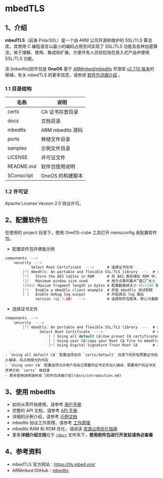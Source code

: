# mbedTLS

## 1、介绍

**mbedTLS**（前身 PolarSSL）是一个由 ARM 公司开源和维护的 SSL/TLS 算法库。其使用 C 编程语言以最小的编码占用空间实现了 SSL/TLS 功能及各种加密算法，易于理解、使用、集成和扩展，方便开发人员轻松地在嵌入式产品中使用 SSL/TLS 功能。

该 [mbedtls]软件包是 **OneOS** 基于 [ARMmbed/mbedtls](https://github.com/ARMmbed/mbedtls/) 开源库 [v2.7.10 版本](https://github.com/ARMmbed/mbedtls/tree/72ea31b026e1fc61b01662474aa5125817b968bc)的移植，有关 mbedTLS 的更多信息，请参阅 [软件包详细介绍](docs/introduction.md) 。

### 1.1 目录结构

| 名称       | 说明             |
| ---------- | ---------------- |
| certs      | CA 证书存放目录  |
| docs       | 文档目录         |
| mbedtls    | ARM mbedtls 源码 |
| ports      | 移植文件目录     |
| samples    | 示例文件目录     |
| LICENSE    | 许可证文件       |
| README.md  | 软件包使用说明   |
| SConscript | OneOS 的构建脚本 |

### 1.2 许可证

Apache License Version 2.0 协议许可。

## 2、配置软件包

在使用的 project 目录下，使用 OneOS-cube 工具打开 menuconfig 来配置软件包。

- 配置软件包并使能示例

```c
components --->
    security --->
            Select Root Certificate  --->      # 选择证书文件
        [*] mbedtls: An portable and flexible SSL/TLS library  ---  # 打开 mbedtls 软件包
        [*]   Store the AES tables in ROM      # 将 AES 表存储在 ROM 中，优化内存占用
        (2)   Maximum window size used         # 用于点乘的最大“窗口”大小（2-7，该值越小内存占用也越小）
        (3584) Maxium fragment length in bytes # 配置数据帧大小（0x7200 错误可尝试增加该大小）
        [*]   Enable a mbedtls client example  # 开启 mbedtls 测试例程
        [ ]   Enable Debug log output          # 开启调试 log 输出
              version (v2.7.10)  --->          # 选择软件包版本，默认为最新版本
```

- 选择证书文件

```c
components --->
    security  --->
        [*] mbedtls: An portable and flexible SSL/TLS library  ---  # 打开 mbedtls 软件包
                Select Root Certificate  --->                       # 选择证书文件
                    [ ] Using all default CA(Use preset CA certificates. Take up more memory)
                    [ ] Using user CA(copy your Root CA file to mbedtls package "certs" directory)
                    [*] Using Digital Signature Trust Root CA       # 测试例程需要使用的证书
```

    - `Using all default CA` 配置选项会将 `certs/default` 目录下的所有预置证书加入编译，将占用很大的内存
    - `Using user CA` 配置选项允许用户将自己需要的证书文件加入编译，需要用户将证书文件拷贝到 `certs` 根目录
    - 更多使用说明请参阅 [软件包详细介绍](docs/introduction.md)

## 3、使用 mbedtls

- 如何从零开始使用，请参考 [用户手册](docs/user-guide.md)
- 完整的 API 文档，请参考 [API 手册](docs/api.md)
- 详细的示例介绍，请参考 [示例文档](docs/samples.md)
- mbedtls 协议工作原理，请参考 [工作原理](docs/principle.md)
- mbedtls RAM 和 ROM 优化，请阅读 [资源占用优化指南](docs/footprint-optimization-guide.md)
- 更多**详细介绍文档**位于 [`/docs`](/docs) 文件夹下，**使用软件包进行开发前请务必查看**

## 4、参考资料

- mbedTLS 官方网站：https://tls.mbed.org/
- ARMmbed GitHub：[mbedtls](https://github.com/ARMmbed/mbedtls/tree/72ea31b026e1fc61b01662474aa5125817b968bc)
